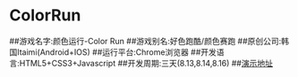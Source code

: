 ColorRun
========
##游戏名字:颜色运行-Color Run
##游戏别名:好色跑酷/颜色赛跑
##原创公司:韩国Itaimi(Android+IOS)
##运行平台:Chrome浏览器
##开发语言:HTML5+CSS3+Javascript
##开发周期:三天(8.13,8.14,8.16)
##[演示地址](http://demo.mooban.cn/mooban/game/colorun/ "猛击试玩") 
